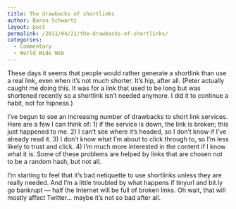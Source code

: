 ```yaml
---
title: The drawbacks of shortlinks
author: Baron Schwartz
layout: post
permalink: /2011/04/21/the-drawbacks-of-shortlinks/
categories:
  - Commentary
  - World Wide Web
---
```

These days it seems that people would rather generate a shortlink than use a real link, even when it&#8217;s not much shorter. It&#8217;s hip, after all. (Peter actually caught me doing this. It was for a link that used to be long but was shortened recently so a shortlink isn&#8217;t needed anymore. I did it to continue a habit, not for hipness.)

I&#8217;ve begun to see an increasing number of drawbacks to short link services. Here are a few I can think of: 1) if the service is down, the link is broken; this just happened to me. 2) I can&#8217;t see where it&#8217;s headed, so I don&#8217;t know if I&#8217;ve already read it. 3) I don&#8217;t know what I&#8217;m about to click through to, so I&#8217;m less likely to trust and click. 4) I&#8217;m much more interested in the content if I know what it is. Some of these problems are helped by links that are chosen not to be a random hash, but not all.

I&#8217;m starting to feel that it&#8217;s bad netiquette to use shortlinks unless they are really needed. And I&#8217;m a little troubled by what happens if tinyurl and bit.ly go bankrupt &#8212; half the Internet will be full of broken links. Oh wait, that will mostly affect Twitter&#8230; maybe it&#8217;s not so bad after all.
